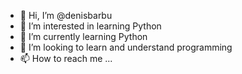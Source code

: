 - 👋 Hi, I’m @denisbarbu
- 👀 I’m interested in learning Python
- 🌱 I’m currently learning Python
- 💞️ I’m looking to learn and understand programming
- 📫 How to reach me ...

<!---
denisbarbu/denisbarbu is a ✨ special ✨ repository because its `README.md` (this file) appears on your GitHub profile.
You can click the Preview link to take a look at your changes.
--->
